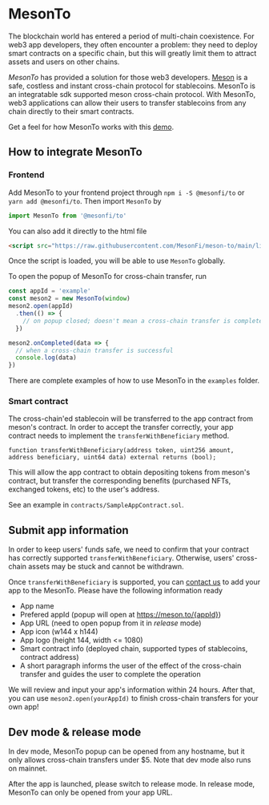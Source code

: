 # MesonTo

The blockchain world has entered a period of multi-chain coexistence. For web3 app developers, they often encounter a problem: they need to deploy smart contracts on a specific chain, but this will greatly limit them to attract assets and users on other chains.

*MesonTo* has provided a solution for those web3 developers. [Meson](https://meson.fi) is a safe, costless and instant cross-chain protocol for stablecoins. MesonTo is an integratable sdk supported meson cross-chain protocol. With MesonTo, web3 applications can allow their users to transfer stablecoins from any chain directly to their smart contracts.

Get a feel for how MesonTo works with this [demo](https://demo.meson.to).

## How to integrate MesonTo

### Frontend

Add MesonTo to your frontend project through `npm i -S @mesonfi/to` or `yarn add @mesonfi/to`. Then import `MesonTo` by

```js
import MesonTo from '@mesonfi/to'
```

You can also add it directly to the html file

```html
<script src="https://raw.githubusercontent.com/MesonFi/meson-to/main/lib/meson-to.js"></script>
```

Once the script is loaded, you will be able to use `MesonTo` globally.

To open the popup of MesonTo for cross-chain transfer, run

```js
const appId = 'example'
const meson2 = new MesonTo(window)
meson2.open(appId)
  .then(() => {
    // on popup closed; doesn't mean a cross-chain transfer is completed
  })

meson2.onCompleted(data => {
  // when a cross-chain transfer is successful
  console.log(data)
})
```

There are complete examples of how to use MesonTo in the `examples` folder.

### Smart contract

The cross-chain'ed stablecoin will be transferred to the app contract from meson's contract. In order to accept the transfer correctly, your app contract needs to implement the `transferWithBeneficiary` method.

```solidity
function transferWithBeneficiary(address token, uint256 amount, address beneficiary, uint64 data) external returns (bool);
```

This will allow the app contract to obtain depositing tokens from meson's contract, but transfer the corresponding benefits (purchased NFTs, exchanged tokens, etc) to the user's address.

See an example in `contracts/SampleAppContract.sol`.

## Submit app information

In order to keep users' funds safe, we need to confirm that your contract has correctly supported `transferWithBeneficiary`. Otherwise, users' cross-chain assets may be stuck and cannot be withdrawn.

Once `transferWithBeneficiary` is supported, you can [contact us]() to add your app to the MesonTo. Please have the following information ready

- App name
- Prefered appId (popup will open at https://meson.to/{appId})
- App URL (need to open popup from it in *release* mode)
- App icon (w144 x h144)
- App logo (height 144, width <= 1080)
- Smart contract info (deployed chain, supported types of stablecoins, contract address)
- A short paragraph informs the user of the effect of the cross-chain transfer and guides the user to complete the operation

We will review and input your app's information within 24 hours. After that, you can use `meson2.open(yourAppId)` to finish cross-chain transfers for your own app!

## Dev mode & release mode

In dev mode, MesonTo popup can be opened from any hostname, but it only allows cross-chain transfers under $5. Note that dev mode also runs on mainnet.

After the app is launched, please switch to release mode. In release mode, MesonTo can only be opened from your app URL.
